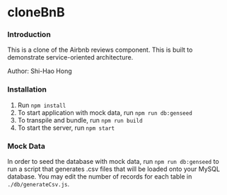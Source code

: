 # cloneBnB

### Introduction

This is a clone of the Airbnb reviews component. This is built to demonstrate service-oriented architecture.

Author: Shi-Hao Hong

### Installation

1. Run `npm install`
2. To start application with mock data, run `npm run db:genseed`
3. To transpile and bundle, run `npm run build`
4. To start the server, run `npm start`

### Mock Data

In order to seed the database with mock data, run `npm run db:genseed` to run a script that generates .csv files that will be loaded onto your MySQL database. You may edit the number of records for each table in `./db/generateCsv.js`.
